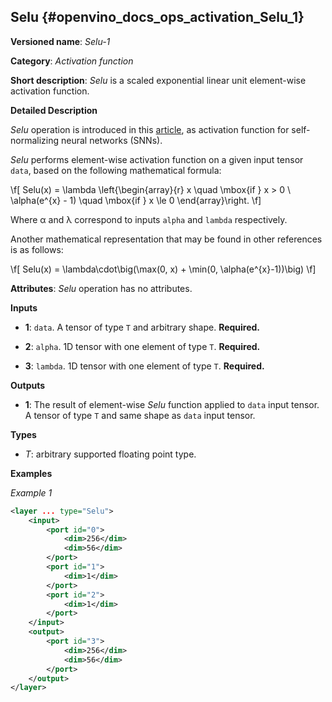 ## Selu <a name="Selu"></a> {#openvino_docs_ops_activation_Selu_1}

**Versioned name**: *Selu-1*

**Category**: *Activation function*

**Short description**: *Selu* is a scaled exponential linear unit element-wise activation function.

**Detailed Description**

*Selu* operation is introduced in this [article](https://arxiv.org/abs/1706.02515), as activation function for self-normalizing neural networks (SNNs).

*Selu* performs element-wise activation function on a given input tensor `data`, based on the following mathematical formula:

\f[
Selu(x) = \lambda \left\{\begin{array}{r}
    x \quad \mbox{if } x >  0 \\
    \alpha(e^{x} - 1) \quad \mbox{if } x \le 0
\end{array}\right.
\f]

Where α and λ correspond to inputs `alpha` and `lambda` respectively.

Another mathematical representation that may be found in other references is as follows:

\f[
Selu(x) = \lambda\cdot\big(\max(0, x) + \min(0, \alpha(e^{x}-1))\big)
\f]

**Attributes**: *Selu* operation has no attributes.

**Inputs**

* **1**: `data`. A tensor of type `T` and arbitrary shape. **Required.**

* **2**: `alpha`. 1D tensor with one element of type `T`. **Required.**

* **3**: `lambda`. 1D tensor with one element of type `T`. **Required.**

**Outputs**

* **1**: The result of element-wise *Selu* function applied to `data` input tensor. A tensor of type `T` and same shape as `data` input tensor.

**Types**

* *T*: arbitrary supported floating point type.

**Examples**

*Example 1*

```xml
<layer ... type="Selu">
    <input>
        <port id="0">
            <dim>256</dim>
            <dim>56</dim>
        </port>
        <port id="1">
            <dim>1</dim>
        </port>
        <port id="2">
            <dim>1</dim>
        </port>
    </input>
    <output>
        <port id="3">
            <dim>256</dim>
            <dim>56</dim>
        </port>
    </output>
</layer>
```
